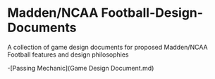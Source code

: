 # Madden/NCAA Football-Design-Documents
A collection of game design documents for proposed Madden/NCAA Football features and design philosophies

-[Passing Mechanic](Game Design Document.md)
